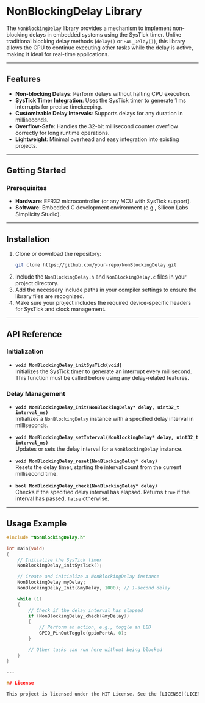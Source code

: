 # NonBlockingDelay Library

The `NonBlockingDelay` library provides a mechanism to implement non-blocking delays in embedded systems using the SysTick timer. Unlike traditional blocking delay methods (`delay()` or `HAL_Delay()`), this library allows the CPU to continue executing other tasks while the delay is active, making it ideal for real-time applications.

---

## Features

- **Non-blocking Delays**: Perform delays without halting CPU execution.
- **SysTick Timer Integration**: Uses the SysTick timer to generate 1 ms interrupts for precise timekeeping.
- **Customizable Delay Intervals**: Supports delays for any duration in milliseconds.
- **Overflow-Safe**: Handles the 32-bit millisecond counter overflow correctly for long runtime operations.
- **Lightweight**: Minimal overhead and easy integration into existing projects.

---

## Getting Started

### Prerequisites

- **Hardware**: EFR32 microcontroller (or any MCU with SysTick support).
- **Software**: Embedded C development environment (e.g., Silicon Labs Simplicity Studio).

---

## Installation

1. Clone or download the repository:
   ```bash
   git clone https://github.com/your-repo/NonBlockingDelay.git
2. Include the `NonBlockingDelay.h` and `NonBlockingDelay.c` files in your project directory.
3. Add the necessary include paths in your compiler settings to ensure the library files are recognized.
4. Make sure your project includes the required device-specific headers for SysTick and clock management.

---

## API Reference

### Initialization

- **`void NonBlockingDelay_initSysTick(void)`**  
  Initializes the SysTick timer to generate an interrupt every millisecond. This function must be called before using any delay-related features.

### Delay Management

- **`void NonBlockingDelay_Init(NonBlockingDelay* delay, uint32_t interval_ms)`**  
  Initializes a `NonBlockingDelay` instance with a specified delay interval in milliseconds.

- **`void NonBlockingDelay_setInterval(NonBlockingDelay* delay, uint32_t interval_ms)`**  
  Updates or sets the delay interval for a `NonBlockingDelay` instance.

- **`void NonBlockingDelay_reset(NonBlockingDelay* delay)`**  
  Resets the delay timer, starting the interval count from the current millisecond time.

- **`bool NonBlockingDelay_check(NonBlockingDelay* delay)`**  
  Checks if the specified delay interval has elapsed. Returns `true` if the interval has passed, `false` otherwise.

---

## Usage Example

```c
#include "NonBlockingDelay.h"

int main(void)
{
    // Initialize the SysTick timer
    NonBlockingDelay_initSysTick();

    // Create and initialize a NonBlockingDelay instance
    NonBlockingDelay myDelay;
    NonBlockingDelay_Init(&myDelay, 1000); // 1-second delay

    while (1)
    {
        // Check if the delay interval has elapsed
        if (NonBlockingDelay_check(&myDelay))
        {
            // Perform an action, e.g., toggle an LED
            GPIO_PinOutToggle(gpioPortA, 0);
        }

        // Other tasks can run here without being blocked
    }
}

---

## License

This project is licensed under the MIT License. See the [LICENSE](LICENSE) file for details.

